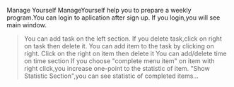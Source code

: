 Manage Yourself
ManageYourself help you to prepare a weekly program.You can login to aplication after sign up.
If you login,you will see main window.
>You can add task on the left section.
>If you delete task,click on right on task then delete it.
>You can add item to the task by clicking on right.
>Click on the right on item then delete it
>You can add/delete time on time section
>If you choose "complete menu item" on item with right click,you increase one-point to the statistic of item.
>"Show Statistic Section",you can see statistic of completed items...
